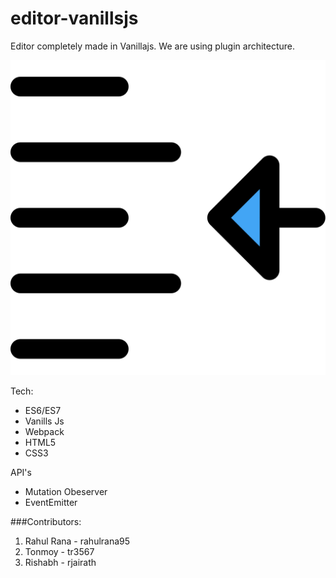 # editor-vanillsjs

Editor completely made in Vanillajs. We are using plugin architecture.

![Alt text](./dist/assets/icons/left-align.svg "Title")

Tech:

- ES6/ES7
- Vanills Js
- Webpack
- HTML5
- CSS3

API's

- Mutation Obeserver
- EventEmitter

###Contributors:

1. Rahul Rana - rahulrana95
2. Tonmoy - tr3567
3. Rishabh - rjairath
